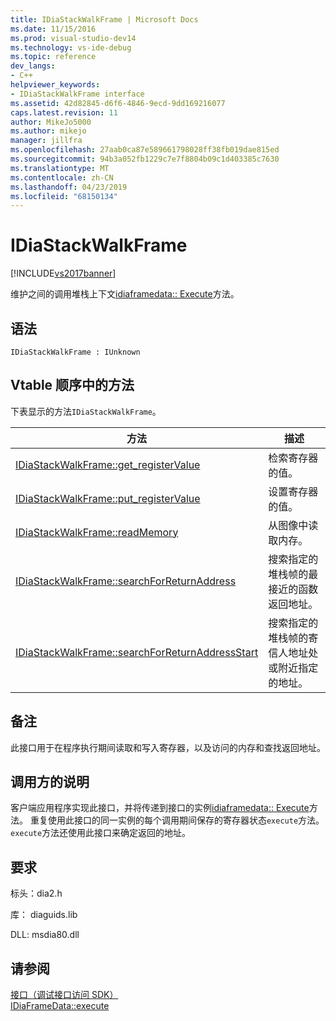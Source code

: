 ```yaml
---
title: IDiaStackWalkFrame | Microsoft Docs
ms.date: 11/15/2016
ms.prod: visual-studio-dev14
ms.technology: vs-ide-debug
ms.topic: reference
dev_langs:
- C++
helpviewer_keywords:
- IDiaStackWalkFrame interface
ms.assetid: 42d82845-d6f6-4846-9ecd-9dd169216077
caps.latest.revision: 11
author: MikeJo5000
ms.author: mikejo
manager: jillfra
ms.openlocfilehash: 27aab0ca87e589661798028ff38fb019dae815ed
ms.sourcegitcommit: 94b3a052fb1229c7e7f8804b09c1d403385c7630
ms.translationtype: MT
ms.contentlocale: zh-CN
ms.lasthandoff: 04/23/2019
ms.locfileid: "68150134"
---
```

# <a name="idiastackwalkframe"></a>IDiaStackWalkFrame
[!INCLUDE[vs2017banner](../../includes/vs2017banner.md)]

维护之间的调用堆栈上下文[idiaframedata:: Execute](../../debugger/debug-interface-access/idiaframedata-execute.md)方法。  
  
## <a name="syntax"></a>语法  
  
```  
IDiaStackWalkFrame : IUnknown  
```  
  
## <a name="methods-in-vtable-order"></a>Vtable 顺序中的方法  
 下表显示的方法`IDiaStackWalkFrame`。  
  
|方法|描述|  
|------------|-----------------|  
|[IDiaStackWalkFrame::get_registerValue](../../debugger/debug-interface-access/idiastackwalkframe-get-registervalue.md)|检索寄存器的值。|  
|[IDiaStackWalkFrame::put_registerValue](../../debugger/debug-interface-access/idiastackwalkframe-put-registervalue.md)|设置寄存器的值。|  
|[IDiaStackWalkFrame::readMemory](../../debugger/debug-interface-access/idiastackwalkframe-readmemory.md)|从图像中读取内存。|  
|[IDiaStackWalkFrame::searchForReturnAddress](../../debugger/debug-interface-access/idiastackwalkframe-searchforreturnaddress.md)|搜索指定的堆栈帧的最接近的函数返回地址。|  
|[IDiaStackWalkFrame::searchForReturnAddressStart](../../debugger/debug-interface-access/idiastackwalkframe-searchforreturnaddressstart.md)|搜索指定的堆栈帧的寄信人地址处或附近指定的地址。|  
  
## <a name="remarks"></a>备注  
 此接口用于在程序执行期间读取和写入寄存器，以及访问的内存和查找返回地址。  
  
## <a name="notes-for-callers"></a>调用方的说明  
 客户端应用程序实现此接口，并将传递到接口的实例[idiaframedata:: Execute](../../debugger/debug-interface-access/idiaframedata-execute.md)方法。 重复使用此接口的同一实例的每个调用期间保存的寄存器状态`execute`方法。 `execute`方法还使用此接口来确定返回的地址。  
  
## <a name="requirements"></a>要求  
 标头：dia2.h  
  
 库： diaguids.lib  
  
 DLL: msdia80.dll  
  
## <a name="see-also"></a>请参阅  
 [接口（调试接口访问 SDK）](../../debugger/debug-interface-access/interfaces-debug-interface-access-sdk.md)   
 [IDiaFrameData::execute](../../debugger/debug-interface-access/idiaframedata-execute.md)
